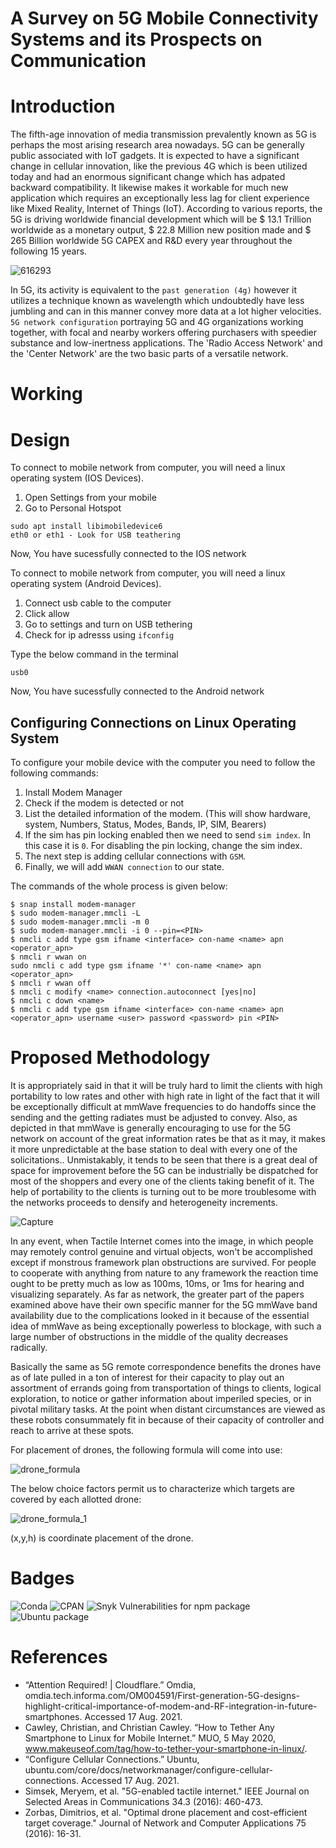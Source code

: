 # A Survey on 5G Mobile Connectivity Systems and its Prospects on Communication

# Introduction
The fifth-age innovation of media transmission prevalently known as 5G is perhaps the most arising research area nowadays. 5G can be generally public associated with IoT gadgets. It is expected to have a significant change in cellular innovation, like the previous 4G which is been utilized today and had an enormous significant change which has adpated backward compatibility. It likewise makes it workable for much new application which requires an exceptionally less lag for client experience like Mixed Reality, Internet of Things (IoT). According to various reports, the 5G is driving worldwide financial development which will be $ 13.1 Trillion worldwide as a monetary output, $ 22.8 Million new position made and $ 265 Billion worldwide 5G CAPEX and R&D every year throughout the following 15 years.

![616293](https://user-images.githubusercontent.com/65059545/129750239-8692f765-41d4-4323-b6ac-805d738a06fe.jpg)


In 5G, its activity is equivalent to the `past generation (4g)` however it utilizes a technique known as wavelength which undoubtedly have less jumbling and can in this manner convey more data at a lot higher velocities. `5G network configuration` portraying 5G and 4G organizations working together, with focal and nearby workers offering purchasers with speedier substance and low-inertness applications. The 'Radio Access Network' and the 'Center Network' are the two basic parts of a versatile network.

# Working 


# Design

To connect to mobile network from computer, you will need a linux operating system (IOS Devices).
1. Open Settings from your mobile
2. Go to Personal Hotspot

```
sudo apt install libimobiledevice6
eth0 or eth1 - Look for USB teathering
```

Now, You have sucessfully connected to the IOS network

To connect to mobile network from computer, you will need a linux operating system (Android Devices).
1. Connect usb cable to the computer
2. Click allow 
3. Go to settings and turn on USB tethering 
4. Check for ip adresss using `ifconfig` 

Type the below command in the terminal

```
usb0
```

Now, You have sucessfully connected to the Android network


## Configuring Connections on Linux Operating System

To configure your mobile device with the computer you need to follow the following commands:
1. Install Modem Manager
2. Check if the modem is detected or not
3. List the detailed information of the modem. (This will show hardware, system, Numbers, Status, Modes, Bands, IP, SIM, Bearers)
4. If the sim has pin locking enabled then we need to send `sim index`. In this case it is `0`. For disabling the pin locking, change the sim index.
5. The next step is adding cellular connections with `GSM`.
6. Finally, we will add `WWAN connection` to our state.

The commands of the  whole process is given below:

```
$ snap install modem-manager
$ sudo modem-manager.mmcli -L
$ sudo modem-manager.mmcli -m 0
$ sudo modem-manager.mmcli -i 0 --pin=<PIN>
$ nmcli c add type gsm ifname <interface> con-name <name> apn <operator_apn>
$ nmcli r wwan on
sudo nmcli c add type gsm ifname '*' con-name <name> apn <operator_apn>
$ nmcli r wwan off
$ nmcli c modify <name> connection.autoconnect [yes|no]
$ nmcli c down <name>
$ nmcli c add type gsm ifname <interface> con-name <name> apn <operator_apn> username <user> password <password> pin <PIN>

```
# Proposed Methodology

It is appropriately said in that it will be truly hard to limit the clients with high portability to low rates and other with high rate in light of the fact that it will be exceptionally difficult at mmWave frequencies to do handoffs since the sending and the getting radiates must be adjusted to convey. Also, as depicted in that mmWave is generally encouraging to use for the 5G network on account of the great information rates be that as it may, it makes it more unpredictable at the base station to deal with every one of the solicitations.. Unmistakably, it tends to be seen that there is a great deal of space for improvement before the 5G can be industrially be dispatched for most of the shoppers and every one of the clients taking benefit of it. The help of portability to the clients is turning out to be more troublesome with the networks proceeds to densify and heterogeneity increments. 


![Capture](https://user-images.githubusercontent.com/65059545/129929551-c02d7764-7fe9-4921-a5da-3c98c849c25e.PNG)


In any event, when Tactile Internet comes into the image, in which people may remotely control genuine and virtual objects, won't be accomplished except if monstrous framework plan obstructions are survived. For people to cooperate with anything from nature to any framework the reaction time ought to be pretty much as low as 100ms, 10ms, or 1ms for hearing and visualizing separately. As far as network, the greater part of the papers examined above have their own specific manner for the 5G mmWave band availability due to the complications looked in it because of the essential idea of mmWave as being exceptionally powerless to blockage, with such a large number of obstructions in the middle of the quality decreases radically.

Basically the same as 5G remote correspondence benefits the drones have as of late pulled in a ton of interest for their capacity to play out an assortment of errands going from transportation of things to clients, logical exploration, to notice or gather information about imperiled species, or in pivotal military tasks. At the point when distant circumstances are viewed as these robots consummately fit in because of their capacity of controller and reach to arrive at these spots.

For placement of drones, the following formula will come into use:

![drone_formula](https://user-images.githubusercontent.com/65059545/129927850-bdf684a8-1054-4740-a048-07082b9cdc18.PNG)

The below choice factors permit us to characterize which targets are covered by each allotted drone:

![drone_formula_1](https://user-images.githubusercontent.com/65059545/129927707-4430d93d-1654-4308-a603-9cecc327ebb0.PNG)

(x,y,h) is coordinate placement of the drone.



# Badges
![Conda](https://img.shields.io/conda/pn/conda-forge/python)
![CPAN](https://img.shields.io/cpan/l/Config-Augeas)
![Snyk Vulnerabilities for npm package](https://img.shields.io/snyk/vulnerabilities/npm/mocha)
![Ubuntu package](https://img.shields.io/ubuntu/v/ubuntu-wallpapers/bionic)

# References
* “Attention Required! | Cloudflare.” Omdia, omdia.tech.informa.com/OM004591/First-generation-5G-designs-highlight-critical-importance-of-modem-and-RF-integration-in-future-smartphones. Accessed 17 Aug. 2021.
* Cawley, Christian, and Christian Cawley. “How to Tether Any Smartphone to Linux for Mobile Internet.” MUO, 5 May 2020, www.makeuseof.com/tag/how-to-tether-your-smartphone-in-linux/. 
* “Configure Cellular Connections.” Ubuntu, ubuntu.com/core/docs/networkmanager/configure-cellular-connections. Accessed 17 Aug. 2021.
* Simsek, Meryem, et al. "5G-enabled tactile internet." IEEE Journal on Selected Areas in Communications 34.3 (2016): 460-473.
* Zorbas, Dimitrios, et al. "Optimal drone placement and cost-efficient target coverage." Journal of Network and Computer Applications 75 (2016): 16-31.
